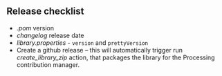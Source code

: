 ## Release checklist

- _.pom_ version
- _changelog_ release date
- _library.properties_ - `version` and `prettyVersion`
- Create a github release – this will automatically trigger run _create_library_zip_ action, that packages the library for the Processing contribution manager.
